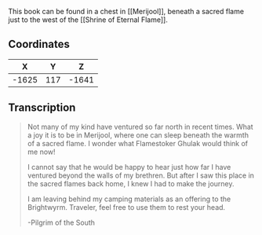  

This book can be found in a chest in [[Merijool]], beneath a sacred flame just to the west of the [[Shrine of Eternal Flame]].

## Coordinates
| **X** | **Y** | **Z** |
| :---: | :---: | :---: |
| -1625 |  117  | -1641 |

## Transcription
> Not many of my kind have ventured so far north in recent times. What a joy it is to be in Merijool, where one can sleep beneath the warmth of a sacred flame. I wonder what Flamestoker Ghulak would think of me now!
>
> I cannot say that he would be happy to hear just how far I have ventured beyond the walls of my brethren. But after I saw this place in the sacred flames back home, I knew I had to make the journey.
>
> I am leaving behind my camping materials as an offering to the Brightwyrm. Traveler, feel free to use them to rest your head.
>
> -Pilgrim of the South

